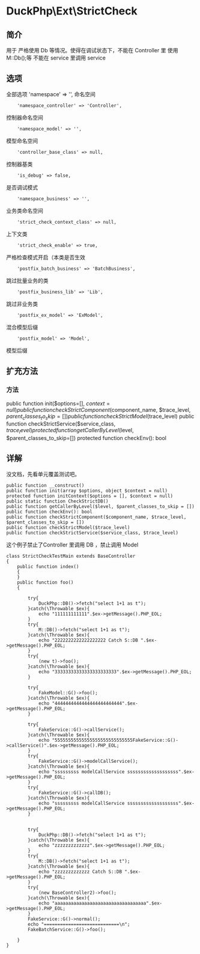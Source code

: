 # DuckPhp\Ext\StrictCheck

## 简介
用于 严格使用 Db 等情况。使得在调试状态下，不能在 Controller 里 使用 M::Db();等
不能在 service 里调用 service

## 选项
全部选项
        'namespace' => '',
命名空间

        'namespace_controller' => 'Controller',
控制器命名空间

        'namespace_model' => '',
模型命名空间

        'controller_base_class' => null,
控制器基类

        'is_debug' => false,
是否调试模式

        'namespace_business' => '',
业务类命名空间

        'strict_check_context_class' => null,
上下文类

        'strict_check_enable' => true,
严格检查模式开启（本类是否生效

        'postfix_batch_business' => 'BatchBusiness',
跳过批量业务的类

        'postfix_business_lib' => 'Lib',
跳过非业务类

        'postfix_ex_model' => 'ExModel',
混合模型后缀

        'postfix_model' => 'Model',
模型后缀
## 扩充方法

### 方法

public function init($options=[], $context=null)
public function checkStrictComponent($component_name, $trace_level, $parent_classes_to_skip=[])
public function checkStrictModel($trace_level)
public function checkStrictService($service_class, $trace_level)
protected function getCallerByLevel($level, $parent_classes_to_skip=[])
protected function checkEnv(): bool

## 详解

没文档，先看单元覆盖测试吧。


    public function __construct()
    public function init(array $options, object $context = null)
    protected function initContext($options = [], $context = null)
    public static function CheckStrictDB()
    public function getCallerByLevel($level, $parent_classes_to_skip = [])
    public function checkEnv(): bool
    public function checkStrictComponent($component_name, $trace_level, $parent_classes_to_skip = [])
    public function checkStrictModel($trace_level)
    public function checkStrictService($service_class, $trace_level)
    

这个例子禁止了Controller 里调用 DB ，禁止调用 Model


```
class StrictCheckTestMain extends BaseController
{
    public function index()
    {
    }
    public function foo()
    {
        
        try{
            DuckPhp::DB()->fetch("select 1+1 as t");
        }catch(\Throwable $ex){
            echo "111111111111".$ex->getMessage().PHP_EOL;
        }
        try{
            M::DB()->fetch("select 1+1 as t");
        }catch(\Throwable $ex){
            echo "2222222222222222222 Catch S::DB ".$ex->getMessage().PHP_EOL;
        }
        try{
            (new t)->foo();
        }catch(\Throwable $ex){
            echo "33333333333333333333333".$ex->getMessage().PHP_EOL;
        }
        
        try{
            FakeModel::G()->foo();
        }catch(\Throwable $ex){
            echo "4444444444444444444444444".$ex->getMessage().PHP_EOL;
        }

        try{
            FakeService::G()->callService();
        }catch(\Throwable $ex){
            echo "55555555555555555555555555555FakeService::G()->callService()".$ex->getMessage().PHP_EOL;
        }
        try{
            FakeService::G()->modelCallService();
        }catch(\Throwable $ex){
            echo "sssssssss modelCallService sssssssssssssssssss".$ex->getMessage().PHP_EOL;
        }
        try{
            FakeService::G()->callDB();
        }catch(\Throwable $ex){
            echo "sssssssss modelCallService sssssssssssssssssss".$ex->getMessage().PHP_EOL;
        }
        
        
        try{
            DuckPhp::DB()->fetch("select 1+1 as t");
        }catch(\Throwable $ex){
            echo "zzzzzzzzzzzzz".$ex->getMessage().PHP_EOL;
        }
        try{
            M::DB()->fetch("select 1+1 as t");
        }catch(\Throwable $ex){
            echo "zzzzzzzzzzzzz Catch S::DB ".$ex->getMessage().PHP_EOL;
        }
        try{
            (new BaseController2)->foo();
        }catch(\Throwable $ex){
            echo "aaaaaaaaaaaaaaaaaaaaaaaaaaaaaaaaaa".$ex->getMessage().PHP_EOL;
        }
        FakeService::G()->normal();
        echo "============================\n";
        FakeBatchService::G()->foo();

    }
}
```